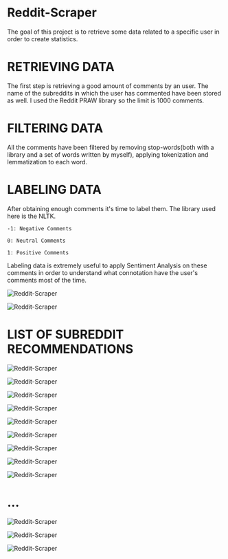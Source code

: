 # Reddit-Scraper

The goal of this project is to retrieve some data related to a specific user in order to create statistics. 

# RETRIEVING DATA

The first step is retrieving a good amount of comments by an user.
The name of the subreddits in which the user has commented have been stored as well.
I used the Reddit PRAW library so the limit is 1000 comments.

# FILTERING DATA

All the comments have been filtered by removing stop-words(both with a library and a set of words written by myself), applying tokenization and lemmatization to each word.

# LABELING DATA

After obtaining enough comments it's time to label them. 
The library used here is the NLTK. 
    
    -1: Negative Comments
   
    0: Neutral Comments
    
    1: Positive Comments  
    
Labeling data is extremely useful to apply Sentiment Analysis on these comments in order to understand what connotation have the user's comments most of the time.

![Reddit-Scraper](MEDIA/10.png)

![Reddit-Scraper](MEDIA/1.PNG)

# LIST OF SUBREDDIT RECOMMENDATIONS

![Reddit-Scraper](MEDIA/11.png)

![Reddit-Scraper](MEDIA/12.png)

![Reddit-Scraper](MEDIA/13.png)

![Reddit-Scraper](MEDIA/14.png)

![Reddit-Scraper](MEDIA/15.png)

![Reddit-Scraper](MEDIA/2.PNG)

![Reddit-Scraper](MEDIA/3.PNG)

![Reddit-Scraper](MEDIA/4.PNG)

![Reddit-Scraper](MEDIA/5.PNG)

# ...

![Reddit-Scraper](MEDIA/6.PNG)

![Reddit-Scraper](MEDIA/7.PNG)

![Reddit-Scraper](MEDIA/8.png)


